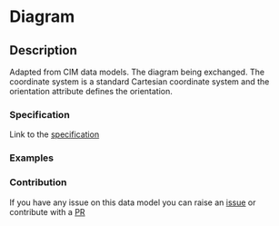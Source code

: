 # Diagram

## Description 

Adapted from CIM data models. The diagram being exchanged.  The coordinate system is a standard Cartesian coordinate system and the orientation attribute defines the orientation.
### Specification

Link to the [specification](https://smart-data-models.github.io/dataModel.EnergyCIM/Diagram/doc/spec.md)
### Examples
### Contribution

 If you have any issue on this data model you can raise an [issue](https://github.com/smart-data-models/dataModel.EnergyCIM/issues)  or contribute with a [PR](https://github.com/smart-data-models/dataModel.EnergyCIM/pulls)